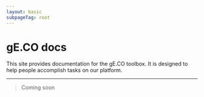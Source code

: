 ```yaml
---
layout: basic
subpageTag: root
---
```


# gE.CO docs

This site provides documentation for the gE.CO toolbox.
It is designed to help people accomplish tasks on our platform.

---

> <span class="is-size-3">Coming soon</span>

